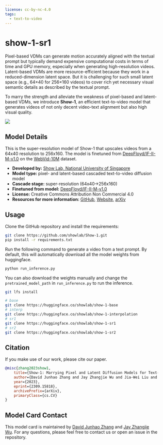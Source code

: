 ```yaml
---
license: cc-by-nc-4.0
tags: 
  - text-to-video
---
```


# show-1-sr1

Pixel-based VDMs can generate motion accurately aligned with the textual prompt but typically demand expensive computational costs in terms of time and GPU memory, especially when generating high-resolution videos. Latent-based VDMs are more resource-efficient because they work in a reduced-dimension latent space. But it is challenging for such small latent space (e.g., 64×40 for 256×160 videos) to cover rich yet necessary visual semantic details as described by the textual prompt. 

To marry the strength and alleviate the weakness of pixel-based and latent-based VDMs, we introduce **Show-1**, an efficient text-to-video model that generates videos of not only decent video-text alignment but also high visual quality.

![](https://showlab.github.io/Show-1/assets/images/method.png)

## Model Details

This is the super-resolution model of Show-1 that upscales videos from a 64x40 resolution to 256x160. The model is finetuned from [DeepFloyd/IF-II-M-v1.0](https://huggingface.co/DeepFloyd/IF-II-M-v1.0) on the [WebVid-10M](https://maxbain.com/webvid-dataset/) dataset.

- **Developed by:** [Show Lab, National University of Singapore](https://sites.google.com/view/showlab/home?authuser=0)
- **Model type:** pixel- and latent-based cascaded text-to-video diffusion model
- **Cascade stage:** super-resolution (64x40->256x160)
- **Finetuned from model:** [DeepFloyd/IF-II-M-v1.0](https://huggingface.co/DeepFloyd/IF-II-M-v1.0)
- **License:** Creative Commons Attribution Non Commercial 4.0
- **Resources for more information:** [GitHub](https://github.com/showlab/Show-1), [Website](https://showlab.github.io/Show-1/), [arXiv](https://arxiv.org/abs/2309.15818)

## Usage

Clone the GitHub repository and install the requirements:

```bash
git clone https://github.com/showlab/Show-1.git
pip install -r requirements.txt
```

Run the following command to generate a video from a text prompt. By default, this will automatically download all the model weights from huggingface. 

```bash
python run_inference.py
```

You can also download the weights manually and change the `pretrained_model_path` in `run_inference.py` to run the inference. 

```bash
git lfs install

# base
git clone https://huggingface.co/showlab/show-1-base
# interp
git clone https://huggingface.co/showlab/show-1-interpolation
# sr1
git clone https://huggingface.co/showlab/show-1-sr1
# sr2
git clone https://huggingface.co/showlab/show-1-sr2

```

## Citation

If you make use of our work, please cite our paper.
```bibtex
@misc{zhang2023show1,
    title={Show-1: Marrying Pixel and Latent Diffusion Models for Text-to-Video Generation}, 
    author={David Junhao Zhang and Jay Zhangjie Wu and Jia-Wei Liu and Rui Zhao and Lingmin Ran and Yuchao Gu and Difei Gao and Mike Zheng Shou},
    year={2023},
    eprint={2309.15818},
    archivePrefix={arXiv},
    primaryClass={cs.CV}
}
```

## Model Card Contact

This model card is maintained by [David Junhao Zhang](https://junhaozhang98.github.io/) and [Jay Zhangjie Wu](https://jayzjwu.github.io/). For any questions, please feel free to contact us or open an issue in the repository.